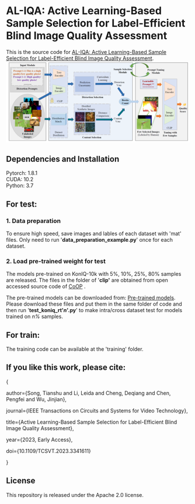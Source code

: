 # AL-IQA: Active Learning-Based Sample Selection for Label-Efficient Blind Image Quality Assessment
This is the source code for [AL-IQA: Active Learning-Based Sample Selection for Label-Efficient Blind Image Quality Assessment](https://ieeexplore.ieee.org/document/10355923).![KG-IQA Framework](https://github.com/esnthere/AL-IQA/blob/main/framework.png)

## Dependencies and Installation
Pytorch: 1.8.1  
CUDA: 10.2  
Python: 3.7

## For test:
### 1. Data preparation  
   To ensure high speed, save images and lables of each dataset with 'mat' files. Only need to run '**data_preparation_example.py**' once for each dataset.
   
### 2. Load pre-trained weight for test  
   The models pre-trained on KonIQ-10k with 5%, 10%, 25%, 80% samples are released. The files in the folder of '**clip'** are obtained from open accessed source code of [CoOP](https://github.com/KaiyangZhou/CoOp) . 
   
   The pre-trained models can be downloaded from: [Pre-trained models](https://pan.baidu.com/s/111iPWcQ7baaC5b771ZQ3Aw?pwd=j7pq). Please download these files and put them in the same folder of code and then run '**test_koniq_rt'*n*'.py**' to make intra/cross dataset test for models trained on *n%* samples.
   
   
## For train:  
The training code can be available at the 'training' folder.


## If you like this work, please cite:

{

  author={Song, Tianshu and Li, Leida and Cheng, Deqiang and Chen, Pengfei and Wu, Jinjian},
  
  journal={IEEE Transactions on Circuits and Systems for Video Technology}, 
  
  title={Active Learning-Based Sample Selection for Label-Efficient Blind Image Quality Assessment}, 
  
  year={2023, Early Access},  
  
  doi={10.1109/TCSVT.2023.3341611}
  
}

  
## License
This repository is released under the Apache 2.0 license. 
